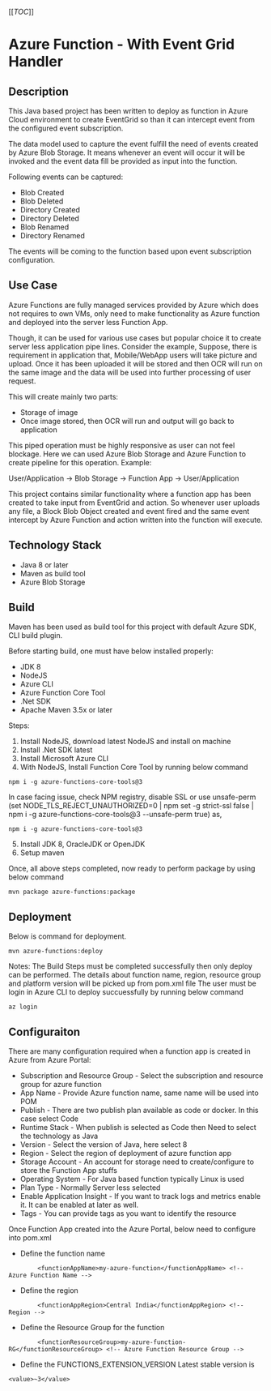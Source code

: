 [[_TOC_]]

# Azure Function - With Event Grid Handler

## Description
This Java based project has been written to deploy as function in Azure Cloud environment to create EventGrid so than it can intercept event from the configured event subscription.

The data model used to capture the event fulfill the need of events created by Azure Blob Storage. It means whenever an event will occur it will be invoked and the event data fill be provided as input into the function.

Following events can be captured:
- Blob Created
- Blob Deleted
- Directory Created
- Directory Deleted
- Blob Renamed
- Directory Renamed


The events will be coming to the function based upon event subscription configuration.

## Use Case
Azure Functions are fully managed services provided by Azure which does not requires to own VMs, only need to make functionality as Azure function and deployed into the server less Function App.

Though, it can be used for various use cases but popular choice it to create server less application pipe lines. Consider the example,
Suppose, there is requirement in application that, Mobile/WebApp users will take picture and upload. Once it has been uploaded it will be stored and then OCR will run on the same image and the data will be used into further processing of user request.

This will create mainly two parts:
- Storage of image
- Once image stored, then OCR will run and output will go back to application

This piped operation must be highly responsive as user can not feel blockage. Here we can used Azure Blob Storage and Azure Function to create pipeline for this operation. Example:

User/Application -> Blob Storage -> Function App -> User/Application 

This project contains similar functionality where a function app has been created to take input from EventGrid and action. So whenever user uploads any file, a Block Blob Object created and event fired and the same event intercept by Azure Function and action written into the function will execute.

## Technology Stack
- Java 8 or later
- Maven as build tool
- Azure Blob Storage


## Build
Maven has been used as build tool for this project with default Azure SDK, CLI build plugin.

Before starting build, one must have below installed properly:
- JDK 8
- NodeJS
- Azure CLI
- Azure Function Core Tool
- .Net SDK
- Apache Maven 3.5x or later

Steps:
1. Install NodeJS, download latest NodeJS and install on machine
2. Install .Net SDK latest
3. Install Microsoft Azure CLI
4. With NodeJS, Install Function Core Tool by running below command
```
npm i -g azure-functions-core-tools@3
```

In case facing issue, check NPM registry, disable SSL or use unsafe-perm (set NODE_TLS_REJECT_UNAUTHORIZED=0 | npm set -g strict-ssl false | npm i -g azure-functions-core-tools@3 --unsafe-perm true) as,
```
npm i -g azure-functions-core-tools@3
```
5. Install JDK 8, OracleJDK or OpenJDK
6. Setup maven

Once, all above steps completed, now ready to perform package by using below command
```
mvn package azure-functions:package
```

## Deployment 
Below is command for deployment.
```
mvn azure-functions:deploy
```

Notes: 
The Build Steps must be completed successfully then only deploy can be performed.
The details about function name, region, resource group and platform version will be picked up from pom.xml file
The user must be login in Azure CLI to deploy succuessfully by running below command
```
az login
```
 

## Configuraiton
There are many configuration required when a function app is created in Azure from Azure Portal:
 - Subscription and Resource Group - Select the subscription and resource group for azure function
 - App Name - Provide Azure function name, same name will be used into POM
 - Publish - There are two publish plan available as code or docker. In this case select Code
 - Runtime Stack - When publish is selected as Code then Need to select the technology as Java 
 - Version - Select the version of Java, here select 8
 - Region - Select the region of deployment of azure function app
 - Storage Account - An account for storage need to create/configure to store the Function App stuffs
 - Operating System - For Java based function typically Linux is used
 - Plan Type - Normally Server less selected
 - Enable Application Insight - If you want to track logs and metrics enable it. It can be enabled at later as well.
 - Tags - You can provide tags as you want to identify the resource
  

Once Function App created into the Azure Portal, below need to configure into pom.xml

- Define the function name
```
		<functionAppName>my-azure-function</functionAppName> <!-- Azure Function Name -->
```

- Define the region
```
		<functionAppRegion>Central India</functionAppRegion> <!-- Region -->
```

- Define the Resource Group for the function
```
		<functionResourceGroup>my-azure-function-RG</functionResourceGroup> <!-- Azure Function Resource Group -->
```

- Define the FUNCTIONS_EXTENSION_VERSION
Latest stable version is
```
<value>~3</value>
```
